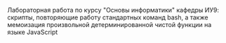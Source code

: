 Лабораторная работа по курсу "Основы информатики" кафедры ИУ9: скрипты, повторяющие работу стандартных команд bash, а также мемоизация произвольной детерминированной чистой функции на языке JavaScript
